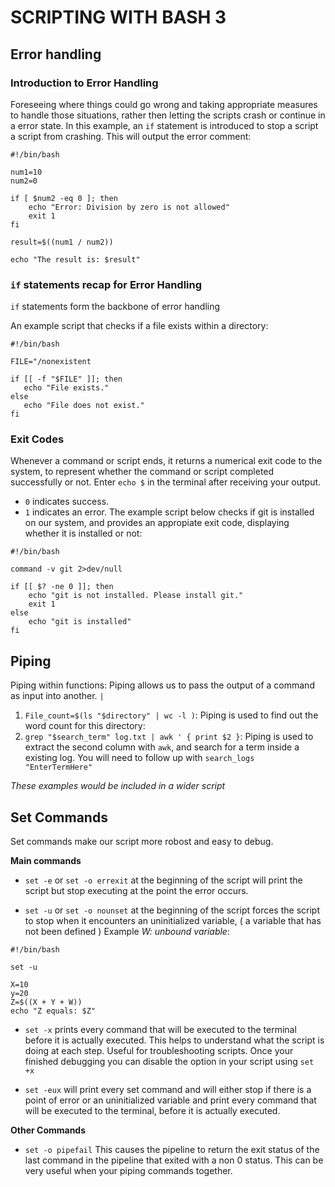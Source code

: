 # **SCRIPTING WITH BASH 3**

## **Error handling**

### **Introduction to Error Handling**
Foreseeing where things could go wrong and taking appropriate measures to handle those situations, rather then letting the scripts crash or continue in a error state. 
In this example, an `if` statement is introduced to stop a script a script from crashing. This will output the error comment:
```
#!/bin/bash

num1=10
num2=0

if [ $num2 -eq 0 ]; then
    echo "Error: Division by zero is not allowed"
    exit 1
fi 

result=$((num1 / num2))

echo "The result is: $result"
```

### **`if` statements recap for Error Handling**
`if` statements form the backbone of error handling

An example script that checks if a file exists within a directory:
```
#!/bin/bash

FILE="/nonexistent

if [[ -f "$FILE" ]]; then
   echo "File exists."
else
   echo "File does not exist."
fi
```

### **Exit Codes**
Whenever a command or script ends, it returns a numerical exit code to the system, to represent whether the command or script completed successfully or not. Enter `echo $` in the terminal after receiving your output.
+ `0` indicates success.
+ `1` indicates an error.
The example script below checks if git is installed on our system, and provides an appropiate exit code, displaying whether it is installed or not:
```
#!/bin/bash 

command -v git 2>dev/null

if [[ $? -ne 0 ]]; then
    echo "git is not installed. Please install git."
    exit 1
else
    echo "git is installed"
fi
```

## **Piping**
Piping within functions: Piping allows us to pass the output of a command as input into another. `|`

1. `File_count=$(ls "$directory" | wc -l )`: Piping is used to find out the word count for this directory: 
2. `grep "$search_term" log.txt | awk ' { print $2 }`: Piping is used to extract the second column with `awk`, and search for a term inside a existing log. You will need to follow up with `search_logs "EnterTermHere"`

*These examples would be included in a wider script*

## **Set Commands**
Set commands make our script more robost and easy to debug.

**Main commands** 

- `set -e` or `set -o errexit`
at the beginning of the script will print the script but stop executing at the point the error occurs.

- `set -u` or `set -o nounset`
at the beginning of the script forces the script to stop when it encounters an uninitialized variable, ( a variable that has not been defined ) Example *W: unbound variable*:  
```
#!/bin/bash

set -u

X=10 
y=20 
Z=$((X + Y + W))
echo "Z equals: $Z"
```

- `set -x` prints every command that will be executed to the terminal before it is actually executed. This helps to understand what the script is doing at each step. Useful for troubleshooting scripts. Once your finished debugging you can disable the option in your script using `set +x`


- `set -eux` will print every set command and will either stop if there is a point of error or an uninitialized variable and print every command that will be executed to the terminal, before it is actually executed.

**Other Commands**

- `set -o pipefail` This causes the pipeline to return the exit status of the last command in the pipeline that exited with a non 0 status. This can be very useful when your piping commands together.